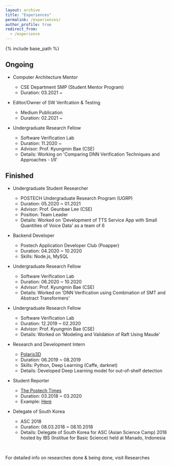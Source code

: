 ```yaml
---
layout: archive
title: "Experiences"
permalink: /experiences/
author_profile: true
redirect_from:
  - /experience
---
```


{% include base_path %}

Ongoing
-------
* Computer Architecture Mentor
  * CSE Department SMP (Student Mentor Program)
  * Duration: 03.2021 ~

* Editor/Owner of SW Verifcation & Testing
  * Medium Publication
  * Duration: 02.2021 ~

* Undergraduate Research Fellow
  * Software Verification Lab
  * Duration: 11.2020 ~ 
  * Advisor: Prof. Kyungmin Bae (CSE)
  * Details: Working on 'Comparing DNN Verification Techniques and Approaches - I/II'


Finished
--------
* Undergraduate Student Researcher
  * POSTECH Undergraduate Research Program (UGRP)
  * Duration: 05.2020 ~ 01.2021
  * Advisor: Prof. Geunbae Lee (CSE)
  * Position: Team Leader
  * Details: Worked on 'Development of TTS Service App with Small Quantities of Voice Data' as a team of 6

* Backend Developer
  * Postech Application Developer Club (Poapper)
  * Duration: 04.2020 ~ 10.2020
  * Skills: Node.js, MySQL

* Undergraduate Research Fellow
  * Software Verification Lab
  * Duration: 06.2020 ~ 10.2020
  * Advisor: Prof. Kyungmin Bae (CSE)
  * Details: Worked on 'DNN Verification using Combination of SMT and Abstract Transformers'

* Undergraduate Research Fellow
  * Software Verification Lab
  * Duration: 12.2019 ~ 02.2020
  * Advisor: Prof. Kyungmin Bae (CSE)
  * Details: Worked on 'Modeling and Validation of Raft Using Maude'

* Research and Development Intern
  * [Polaris3D](http://polaris3d.co)
  * Duration: 06.2019 ~ 08.2019
  * Skills: Python, Deep Learning (Caffe, darknet)
  * Details: Developed Deep Learning model for out-of-shelf detection

* Student Reporter
  * [The Postech Times](http://times.postech.ac.kr/index_eng.html)
  * Duration: 03.2018 ~ 03.2020
  * Example: [Here]({{site.baseurl}}/pdfs/417_eng.pdf)

* Delegate of South Korea
  * ASC 2018
  * Duration: 08.03.2018 ~ 08.10.2018
  * Details: Delegate of South Korea for ASC (Asian Science Camp) 2018 hosted by IBS (Institue for Basic Science) held at Manado, Indonesia

<br>

For detailed info on researches done & being done, visit Researches